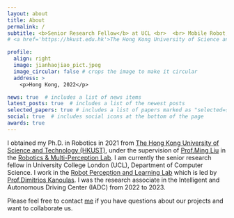 ```yaml
---
layout: about
title: About
permalink: /
subtitle: <b>Senior Research Fellow</b> at UCL <br>  <br> Mobile Robot, Sensor Fusion, SLAM, Navigation
# <a href='https://hkust.edu.hk'>The Hong Kong University of Science and Technology</a>. 

profile:
  align: right
  image: jianhaojiao_pict.jpeg
  image_circular: false # crops the image to make it circular
  address: >
    <p>Hong Kong, 2022</p>

news: true  # includes a list of news items
latest_posts: true  # includes a list of the newest posts
selected_papers: true # includes a list of papers marked as "selected={true}"
social: true  # includes social icons at the bottom of the page
awards: true
---
```

I obtained my Ph.D. in Robotics in 2021 from <a href='https://hkust.edu.hk'>The Hong Kong University of Science and Technology (HKUST)</a>, under the supervision of <a href="https://scholar.google.com/citations?user=CdV5LfQAAAAJ&hl=zh-TW">Prof.Ming Liu</a> in the <a href="ram-lab.com">Robotics & Multi-Perception Lab</a>.
I am currently the senior research fellow in University College London (UCL), Department of Computer Science.
I work in the <a href="rpl-as-ucl.github.io">Robot Perception and Learning Lab</a> which is led by <a href="">Prof.Dimitrios Kanoulas</a>.
I was the research associate in the Intelligent and Autonomous Driving Center (IADC) from 2022 to 2023.
<!-- I am leading the <b>Robot Navigation</b> group to conduct cutting-edge research covering topics ranging from perception, SLAM, and navigation.  -->
<!-- More details regarding our projects and real-world demonstrations of robots can be found on <a href="projects">Projects & Research</a>.  -->
Please feel free to contact <a href="mailto:ucacjji@ucl.ac.uk">me</a> if you have questions about our projects and want to collaborate us.

<!-- I have been leading the autonomous driving group of MSC Lab covering full-stack autonomy from perception and localization to prediction, planning and control, as well as key offline components such as mapping, dataset pipeline, simulation and test. More details regarding my publications, projects and research can be found on my Google Scholar, LinkedIn, Twitter, and Projects & Research. -->
<!-- 
Write your biography here. Tell the world about yourself. Link to your favorite [subreddit](http://reddit.com). You can put a picture in, too. The code is already in, just name your picture `prof_pic.jpg` and put it in the `img/` folder.

Put your address / P.O. box / other info right below your picture. You can also disable any of these elements by editing `profile` property of the YAML header of your `_pages/about.md`. Edit `_bibliography/papers.bib` and Jekyll will render your [publications page](/al-folio/publications/) automatically.

Link to your social media connections, too. This theme is set up to use [Font Awesome icons](http://fortawesome.github.io/Font-Awesome/) and [Academicons](https://jpswalsh.github.io/academicons/), like the ones below. Add your Facebook, Twitter, LinkedIn, Google Scholar, or just disable all of them. -->
